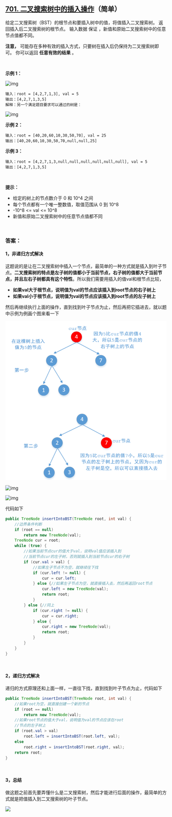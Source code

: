 ## [701. 二叉搜索树中的插入操作](https://leetcode-cn.com/problems/insert-into-a-binary-search-tree/)（简单）

给定二叉搜索树（BST）的根节点和要插入树中的值，将值插入二叉搜索树。 返回插入后二叉搜索树的根节点。 输入数据 保证 ，新值和原始二叉搜索树中的任意节点值都不同。

**注意，** 可能存在多种有效的插入方式，只要树在插入后仍保持为二叉搜索树即可。 你可以返回 **任意有效的结果** 。

 <br/>

**示例 1：**

![img](https://assets.leetcode.com/uploads/2020/10/05/insertbst.jpg)



```
输入：root = [4,2,7,1,3], val = 5
输出：[4,2,7,1,3,5]
解释：另一个满足题目要求可以通过的树是：
```

![img](https://assets.leetcode.com/uploads/2020/10/05/bst.jpg)

**示例 2：**

```
输入：root = [40,20,60,10,30,50,70], val = 25
输出：[40,20,60,10,30,50,70,null,null,25]
```

**示例 3：**

```
输入：root = [4,2,7,1,3,null,null,null,null,null,null], val = 5
输出：[4,2,7,1,3,5]
```

<br/>

**提示：**

- 给定的树上的节点数介于 0 和 10^4 之间
- 每个节点都有一个唯一整数值，取值范围从 0 到 10^8
- -10^8 <= val <= 10^8
- 新值和原始二叉搜索树中的任意节点值都不同



<br/>

### 答案：

#### 1，非递归方式解决

这题说的是让在二叉搜索树中插入一个节点，最简单的一种方式就是插入到叶子节点。**二叉搜索树的特点是左子树的值都小于当前节点，右子树的值都大于当前节点，并且左右子树都具有这个特性**。所以我们需要用插入的值val和根节点比较，



- **如果val大于根节点，说明值为val的节点应该插入到root节点的右子树上**
- **如果val小于根节点，说明值为val的节点应该插入到root节点的左子树上**



然后再继续执行上面的操作，直到找到叶子节点为止，然后再把它插进去，就以题中示例为例画个图来看一下

![](/img/leetcode/0701/640.png)

![img](https://mmbiz.qpic.cn/mmbiz_png/PGmTibd8KQBHSke9x4b90LyCTvwR1oMN3biafia9YOQ8W6aoZ9dNjDicmj1Bw5aBLKszcWZ14ClCFUQdp5a6ZsLguQ/640?wx_fmt=png&tp=webp&wxfrom=5&wx_lazy=1&wx_co=1)



![img](https://mmbiz.qpic.cn/mmbiz_png/PGmTibd8KQBHSke9x4b90LyCTvwR1oMN3HVoQoPdn7gVrlqiaVia2zNtC5wd6jGCwPuRaxtC5Zf8YsTJWNClCSxyg/640?wx_fmt=png&tp=webp&wxfrom=5&wx_lazy=1&wx_co=1)

代码如下

```java
public TreeNode insertIntoBST(TreeNode root, int val) {
    //边界条件判断
    if (root == null)
        return new TreeNode(val);
    TreeNode cur = root;
    while (true) {
        //如果当前节点cur的值大于val，说明val值应该插入到
        //当前节点cur的左子树，否则就插入到当前节点cur的右子树
        if (cur.val > val) {
            //如果左子节点不为空，就继续往下找
            if (cur.left != null) {
                cur = cur.left;
            } else {//如果左子节点为空，就直接插入去，然后再返回root节点
                cur.left = new TreeNode(val);
                return root;
            }
        } else {//同上
            if (cur.right != null) {
                cur = cur.right;
            } else {
                cur.right = new TreeNode(val);
                return root;
            }
        }
    }
}
```



<br>



#### 2，递归方式解决

递归的方式原理还和上面一样，一直往下找，直到找到叶子节点为止，代码如下

```java
public TreeNode insertIntoBST(TreeNode root, int val) {
    //如果root为空，就直接创建一个新的节点
    if (root == null)
        return new TreeNode(val);
    //如果root节点的值大于val，说明值为val的节点应该在root
    //节点的左子树上
    if (root.val > val)
        root.left = insertIntoBST(root.left, val);
    else
        root.right = insertIntoBST(root.right, val);
    return root;
}
```

<br>

#### 3，总结

做这题之前首先要弄懂什么是二叉搜索树，然后才能进行后面的操作，最简单的方式就是把值插入到二叉搜索树的叶子节点。





 ![](https://img-blog.csdnimg.cn/20200807155236311.png)

####   
